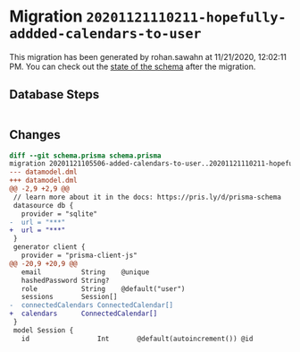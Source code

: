 # Migration `20201121110211-hopefully-addded-calendars-to-user`

This migration has been generated by rohan.sawahn at 11/21/2020, 12:02:11 PM.
You can check out the [state of the schema](./schema.prisma) after the migration.

## Database Steps

```sql

```

## Changes

```diff
diff --git schema.prisma schema.prisma
migration 20201121105506-added-calendars-to-user..20201121110211-hopefully-addded-calendars-to-user
--- datamodel.dml
+++ datamodel.dml
@@ -2,9 +2,9 @@
 // learn more about it in the docs: https://pris.ly/d/prisma-schema
 datasource db {
   provider = "sqlite"
-  url = "***"
+  url = "***"
 }
 generator client {
   provider = "prisma-client-js"
@@ -20,9 +20,9 @@
   email          String    @unique
   hashedPassword String?
   role           String    @default("user")
   sessions       Session[]
-  connectedCalendars ConnectedCalendar[]
+  calendars      ConnectedCalendar[]
 }
 model Session {
   id                 Int       @default(autoincrement()) @id
```


